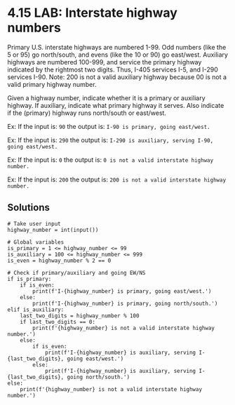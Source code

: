 # 4.15 LAB: Interstate highway numbers

Primary U.S. interstate highways are numbered 1-99. Odd numbers (like the 5 or 95) go north/south, and evens (like the 10 or 90) go east/west. Auxiliary highways are numbered 100-999, and service the primary highway indicated by the rightmost two digits. Thus, I-405 services I-5, and I-290 services I-90. Note: 200 is not a valid auxiliary highway because 00 is not a valid primary highway number.

Given a highway number, indicate whether it is a primary or auxiliary highway. If auxiliary, indicate what primary highway it serves. Also indicate if the (primary) highway runs north/south or east/west.

Ex: If the input is: `90` the output is: `I-90 is primary, going east/west.`

Ex: If the input is: `290` the output is: `I-290 is auxiliary, serving I-90, going east/west.`

Ex: If the input is: `0` the output is: `0 is not a valid interstate highway number.` 

Ex: If the input is: `200` the output is: `200 is not a valid interstate highway number.` 


## Solutions

```
# Take user input
highway_number = int(input())

# Global variables
is_primary = 1 <= highway_number <= 99
is_auxiliary = 100 <= highway_number <= 999
is_even = highway_number % 2 == 0

# Check if primary/auxiliary and going EW/NS
if is_primary:
    if is_even:
        print(f'I-{highway_number} is primary, going east/west.')
    else:
        print(f'I-{highway_number} is primary, going north/south.')
elif is_auxiliary:
    last_two_digits = highway_number % 100
    if last_two_digits == 0:
        print(f'{highway_number} is not a valid interstate highway number.')
    else:
        if is_even:
            print(f'I-{highway_number} is auxiliary, serving I-{last_two_digits}, going east/west.')
        else:
            print(f'I-{highway_number} is auxiliary, serving I-{last_two_digits}, going north/south.')
else:
    print(f'{highway_number} is not a valid interstate highway number.')
```
